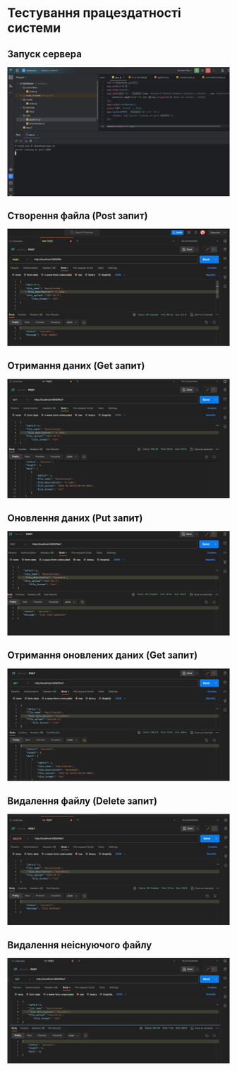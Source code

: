 # Тестування працездатності системи

## Запуск сервера 
<img src="./start_services.png" alt="">

## Створення файла (**Post** запит)
<img src="./create.png" alt="">

## Отримання даних (**Get** запит)
<img src="./get.png" alt="">

## Оновлення даних (**Put** запит)
<img src="./put.png" alt="">

## Отримання оновлених даних (**Get** запит)
<img src="./get2.png" alt="">

## Видалення файлу (**Delete** запит)
<img src="./delete.png" alt="">

## Видалення неіснуючого файлу 
<img src="./get3.png" alt="">

